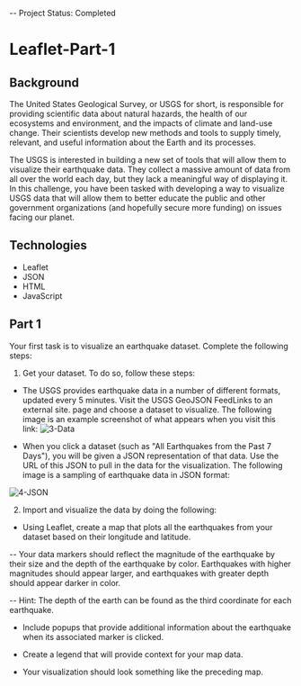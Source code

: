 -- Project Status: Completed

# Leaflet-Part-1

## Background
The United States Geological Survey, or USGS for short, is responsible for providing scientific data about natural hazards, the health of our ecosystems and environment, and the impacts of climate and land-use change. Their scientists develop new methods and tools to supply timely, relevant, and useful information about the Earth and its processes.

The USGS is interested in building a new set of tools that will allow them to visualize their earthquake data. They collect a massive amount of data from all over the world each day, but they lack a meaningful way of displaying it. In this challenge, you have been tasked with developing a way to visualize USGS data that will allow them to better educate the public and other government organizations (and hopefully secure more funding) on issues facing our planet.

## Technologies
- Leaflet
- JSON
- HTML
- JavaScript

## Part 1

Your first task is to visualize an earthquake dataset. Complete the following steps:

1. Get your dataset. To do so, follow these steps:

- The USGS provides earthquake data in a number of different formats, updated every 5 minutes. Visit the USGS GeoJSON FeedLinks to an external site. page and choose a dataset to visualize. The following image is an example screenshot of what appears when you visit this link:
![3-Data](https://user-images.githubusercontent.com/119981413/233421155-9bcc56de-5a1b-46bb-b195-edd99fe1904b.png)

- When you click a dataset (such as "All Earthquakes from the Past 7 Days"), you will be given a JSON representation of that data. Use the URL of this JSON to pull in the data for the visualization. The following image is a sampling of earthquake data in JSON format:

![4-JSON](https://user-images.githubusercontent.com/119981413/233421332-e564b95d-6118-43e0-87e6-0f4d4f824a1b.png)

2. Import and visualize the data by doing the following:

- Using Leaflet, create a map that plots all the earthquakes from your dataset based on their longitude and latitude.

-- Your data markers should reflect the magnitude of the earthquake by their size and the depth of the earthquake by color. Earthquakes with higher magnitudes should appear larger, and earthquakes with greater depth should appear darker in color.

-- Hint: The depth of the earth can be found as the third coordinate for each earthquake.

- Include popups that provide additional information about the earthquake when its associated marker is clicked.

- Create a legend that will provide context for your map data.

- Your visualization should look something like the preceding map.

